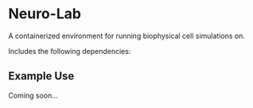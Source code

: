 # Neuro-Lab

A containerized environment for running biophysical cell
simulations on.

Includes the following dependencies:

## Example Use

Coming soon...